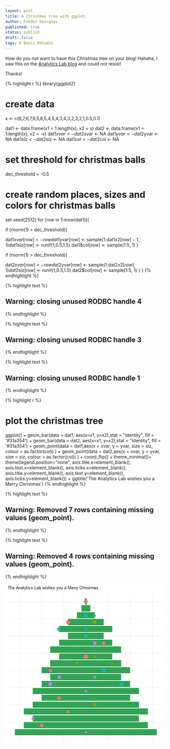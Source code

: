 ```yaml
---
layout: post
title: A Christmas tree with ggplot.
author: Feodor Georgiev
published: true
status: publish
draft: false
tags: R Booli RStudio
---
```

 
How do you not want to have this Christmas tree on your blog! Hahaha, I saw this on the [Analytics Lab blog](http://www.theanalyticslab.nl/2016/12/25/christmas-tree-with-ggplot/) and could not resist! 
 
Thanks! 
 

{% highlight r %}
library(ggplot2)
 
# create data
x <- c(8,7,6,7,6,5,6,5,4,5,4,3,4,3,2,3,2,1,0.5,0.1)
 
dat1 <- data.frame(x1 = 1:length(x), x2 = x)
dat2 <- data.frame(x1 = 1:length(x), x2 = -x)
dat1$xvar <- dat2$xvar <- NA
dat1$yvar <- dat2$yvar <- NA
dat1$siz <- dat2$siz <- NA
dat1$col <- dat2$col <- NA
 
# set threshold for christmas balls
dec_threshold = -0.5
 
# create random places, sizes and colors for christmas balls
set.seed(2512)
for (row in 1:nrow(dat1)){
 
if (rnorm(1) > dec_threshold){
 
dat1$xvar[row] <- row
dat1$yvar[row] <- sample(1:dat1$x2[row]-1,1)
dat1$siz[row] <- runif(1,0.5,1.5)
dat1$col[row] <- sample(1:5, 1)
}
 
if (rnorm(1) > dec_threshold){
 
dat2$xvar[row] <- row
dat2$yvar[row] <- sample(1:dat2$x2[row],1)
dat2$siz[row] <- runif(1,0.5,1.5)
dat2$col[row] <- sample(1:5, 1)
}
}
{% endhighlight %}



{% highlight text %}
## Warning: closing unused RODBC handle 4
{% endhighlight %}



{% highlight text %}
## Warning: closing unused RODBC handle 3
{% endhighlight %}



{% highlight text %}
## Warning: closing unused RODBC handle 1
{% endhighlight %}



{% highlight r %}
# plot the christmas tree
ggplot() +
geom_bar(data = dat1, aes(x=x1, y=x2),stat = "identity", fill = '#31a354') +
geom_bar(data = dat2, aes(x=x1, y=x2),stat = "identity", fill = '#31a354') +
geom_point(data = dat1,aes(x = xvar, y = yvar, size = siz, colour = as.factor(col)) ) +
geom_point(data = dat2,aes(x = xvar, y = yvar, size = siz, colour = as.factor(col)) ) +
coord_flip() + theme_minimal()+ theme(legend.position="none",
axis.title.x=element_blank(),
axis.text.x=element_blank(),
axis.ticks.x=element_blank(),
axis.title.y=element_blank(),
axis.text.y=element_blank(),
axis.ticks.y=element_blank()) +
ggtitle('The Analytics Lab wishes you a Merry Christmas')
{% endhighlight %}



{% highlight text %}
## Warning: Removed 7 rows containing missing values (geom_point).
{% endhighlight %}



{% highlight text %}
## Warning: Removed 4 rows containing missing values (geom_point).
{% endhighlight %}

![plot of chunk setup](/figures/setup-1.png)
 
